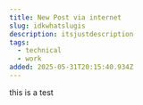 ```yaml
---
title: New Post via internet
slug: idkwhatslugis
description: itsjustdescription
tags:
  - technical
  - work
added: 2025-05-31T20:15:40.934Z
---
```


this is a test
